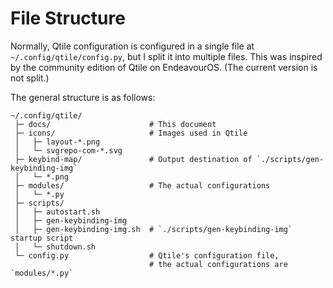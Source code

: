 # File Structure

Normally, Qtile configuration is configured in a single file at `~/.config/qtile/config.py`, but I split it into multiple files. This was inspired by the community edition of Qtile on EndeavourOS. (The current version is not split.)

The general structure is as follows:

```
~/.config/qtile/
 ├─ docs/                      # This document
 ├─ icons/                     # Images used in Qtile
 │   ├─ layout-*.png
 │   └─ svgrepo-com-*.svg
 ├─ keybind-map/               # Output destination of `./scripts/gen-keybinding-img`
 │   └─ *.png
 ├─ modules/                   # The actual configurations
 │   └─ *.py
 ├─ scripts/
 │   ├─ autostart.sh
 │   ├─ gen-keybinding-img
 │   ├─ gen-keybinding-img.sh  # `./scripts/gen-keybinding-img` startup script
 │   └─ shutdown.sh
 └─ config.py                  # Qtile's configuration file,
                               # the actual configurations are `modules/*.py`
```


<!-- -->
